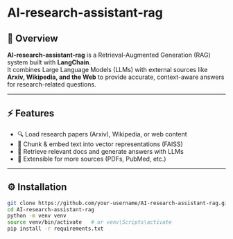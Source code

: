 # AI-research-assistant-rag

## 📖 Overview
**AI-research-assistant-rag** is a Retrieval-Augmented Generation (RAG) system built with **LangChain**.  
It combines Large Language Models (LLMs) with external sources like **Arxiv, Wikipedia, and the Web** to provide accurate, context-aware answers for research-related questions.

---

## ⚡ Features
- 🔍 Load research papers (Arxiv), Wikipedia, or web content  
- 📑 Chunk & embed text into vector representations (FAISS)  
- 🤖 Retrieve relevant docs and generate answers with LLMs  
- 🧠 Extensible for more sources (PDFs, PubMed, etc.)

---

## ⚙️ Installation
```bash
git clone https://github.com/your-username/AI-research-assistant-rag.git
cd AI-research-assistant-rag
python -m venv venv
source venv/bin/activate   # or venv\Scripts\activate
pip install -r requirements.txt
